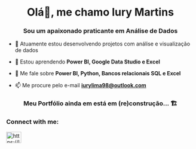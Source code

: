 <h1 align="center">Olá👋, me chamo Iury Martins</h1>
<h3 align="center">Sou um apaixonado praticante em Análise de Dados</h3>

- 🔭 Atuamente estou desenvolvendo projetos com análise e visualização de dados 

- 🌱 Estou aprendendo **Power BI, Google Data Studio e Excel**

- 💬 Me fale sobre **Power BI, Python, Bancos relacionais SQL e Excel**

- 📫 Me procure pelo e-mail **iurylima98@outlook.com**

<h3 align="center">Meu Portfólio ainda em está em (re)construção... 🏗️</h3>

<h3 align="left">Connect with me:</h3>
<p align="left">
<a href="https://linkedin.com/in/iurym" target="blank"><img align="center" src="https://raw.githubusercontent.com/rahuldkjain/github-profile-readme-generator/master/src/images/icons/Social/linked-in-alt.svg" alt="https://linkedin.com/in/iurym" height="30" width="40" /></a>
</p>
